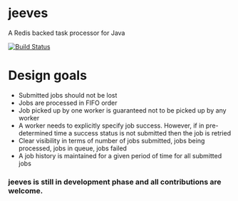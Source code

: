 # jeeves 
A Redis backed task processor for Java

[![Build Status](https://travis-ci.org/n4j/jeeves.svg?branch=master)](https://travis-ci.org/n4j/jeeves)

Design goals
============
- Submitted jobs should not be lost
- Jobs are processed in FIFO order
- Job picked up by one worker is guaranteed not to be picked up by any worker
- A worker needs to explicitly specify job success. However, if in pre-determined time a success status is not submitted then the job is retried
- Clear visibility in terms of number of jobs submitted, jobs being processed, jobs in queue, jobs failed
- A job history is maintained for a given period of time for all submitted jobs


### jeeves is still in development phase and all contributions are welcome.
